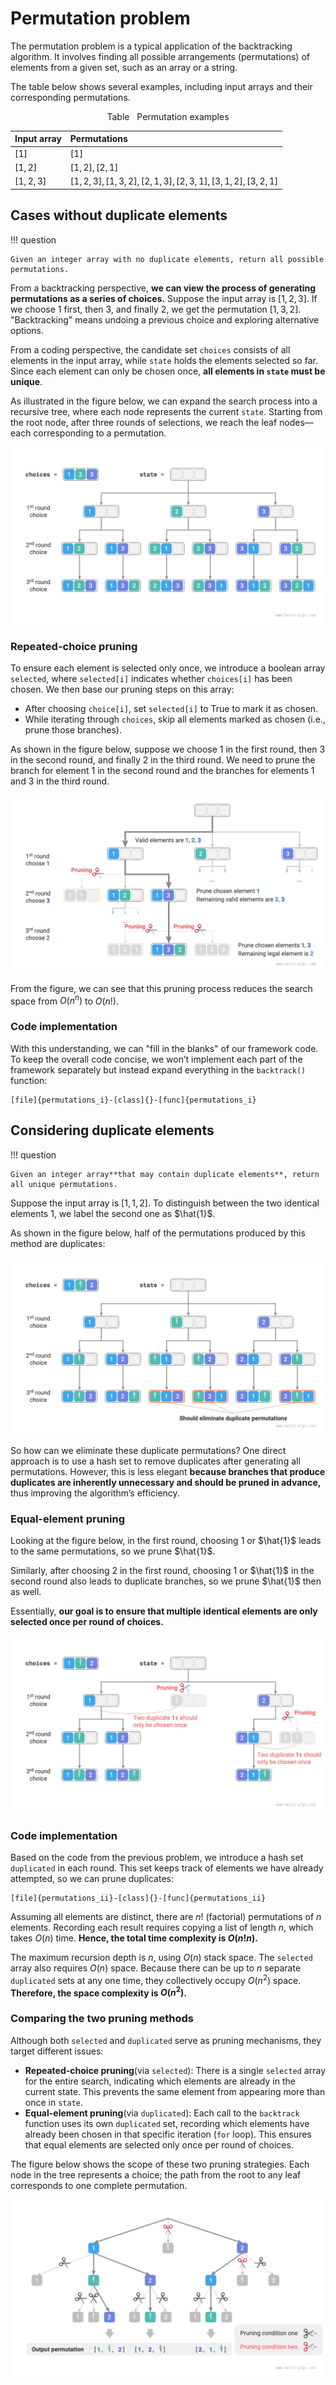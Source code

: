 # Permutation problem

The permutation problem is a typical application of the backtracking algorithm. It involves finding all possible arrangements (permutations) of elements from a given set, such as an array or a string.

The table below shows several examples, including input arrays and their corresponding permutations.

<p align="center"> Table <id> &nbsp; Permutation examples </p>

| Input array | Permutations                                                       |
| :---------- | :----------------------------------------------------------------- |
| $[1]$       | $[1]$                                                              |
| $[1, 2]$    | $[1, 2], [2, 1]$                                                   |
| $[1, 2, 3]$ | $[1, 2, 3], [1, 3, 2], [2, 1, 3], [2, 3, 1], [3, 1, 2], [3, 2, 1]$ |

## Cases without duplicate elements

!!! question

    Given an integer array with no duplicate elements, return all possible permutations.

From a backtracking perspective, **we can view the process of generating permutations as a series of choices.** Suppose the input array is $[1, 2, 3]$. If we choose $1$ first, then $3$, and finally $2$, we get the permutation $[1, 3, 2]$. "Backtracking" means undoing a previous choice and exploring alternative options.

From a coding perspective, the candidate set `choices` consists of all elements in the input array, while `state` holds the elements selected so far. Since each element can only be chosen once, **all elements in `state` must be unique**.

As illustrated in the figure below, we can expand the search process into a recursive tree, where each node represents the current `state`. Starting from the root node, after three rounds of selections, we reach the leaf nodes—each corresponding to a permutation.

![Permutation recursive tree](permutations_problem.assets/permutations_i.png)

### Repeated-choice pruning

To ensure each element is selected only once, we introduce a boolean array `selected`, where `selected[i]` indicates whether `choices[i]` has been chosen. We then base our pruning steps on this array:

- After choosing `choice[i]`, set `selected[i]` to $\text{True}$ to mark it as chosen.
- While iterating through `choices`, skip all elements marked as chosen (i.e., prune those branches).

As shown in the figure below, suppose we choose 1 in the first round, then 3 in the second round, and finally 2 in the third round. We need to prune the branch for element 1 in the second round and the branches for elements 1 and 3 in the third round.

![Permutation pruning example](permutations_problem.assets/permutations_i_pruning.png)

From the figure, we can see that this pruning process reduces the search space from $O(n^n)$ to $O(n!)$.

### Code implementation

With this understanding, we can "fill in the blanks" of our framework code. To keep the overall code concise, we won’t implement each part of the framework separately but instead expand everything in the `backtrack()` function:

```src
[file]{permutations_i}-[class]{}-[func]{permutations_i}
```

## Considering duplicate elements

!!! question

    Given an integer array**that may contain duplicate elements**, return all unique permutations.

Suppose the input array is $[1, 1, 2]$. To distinguish between the two identical elements $1$, we label the second one as $\hat{1}$.

As shown in the figure below, half of the permutations produced by this method are duplicates:

![Duplicate permutations](permutations_problem.assets/permutations_ii.png)

So how can we eliminate these duplicate permutations? One direct approach is to use a hash set to remove duplicates after generating all permutations. However, this is less elegant **because branches that produce duplicates are inherently unnecessary and should be pruned in advance,** thus improving the algorithm’s efficiency.

### Equal-element pruning

Looking at the figure below, in the first round, choosing $1$ or $\hat{1}$ leads to the same permutations, so we prune $\hat{1}$.

Similarly, after choosing $2$ in the first round, choosing $1$ or $\hat{1}$ in the second round also leads to duplicate branches, so we prune $\hat{1}$ then as well.

Essentially, **our goal is to ensure that multiple identical elements are only selected once per round of choices.**

![Duplicate permutations pruning](permutations_problem.assets/permutations_ii_pruning.png)

### Code implementation

Based on the code from the previous problem, we introduce a hash set `duplicated` in each round. This set keeps track of elements we have already attempted, so we can prune duplicates:

```src
[file]{permutations_ii}-[class]{}-[func]{permutations_ii}
```

Assuming all elements are distinct, there are $n!$ (factorial) permutations of $n$ elements. Recording each result requires copying a list of length $n$, which takes $O(n)$ time. **Hence, the total time complexity is $O(n!n)$.**

The maximum recursion depth is $n$, using $O(n)$ stack space. The `selected` array also requires $O(n)$ space. Because there can be up to $n$ separate `duplicated` sets at any one time, they collectively occupy $O(n^2)$ space. **Therefore, the space complexity is $O(n^2)$.**

### Comparing the two pruning methods

Although both `selected` and `duplicated` serve as pruning mechanisms, they target different issues:

- **Repeated-choice pruning**(via `selected`): There is a single `selected` array for the entire search, indicating which elements are already in the current state. This prevents the same element from appearing more than once in `state`.
- **Equal-element pruning**(via `duplicated`): Each call to the `backtrack` function uses its own `duplicated` set, recording which elements have already been chosen in that specific iteration (`for` loop). This ensures that equal elements are selected only once per round of choices.

The figure below shows the scope of these two pruning strategies. Each node in the tree represents a choice; the path from the root to any leaf corresponds to one complete permutation.

![Scope of the two pruning conditions](permutations_problem.assets/permutations_ii_pruning_summary.png)
